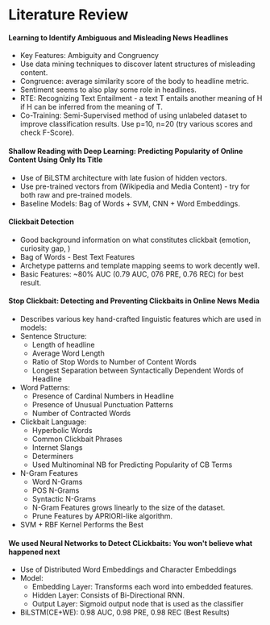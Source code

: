 # Literature Review

#### Learning to Identify Ambiguous and Misleading News Headlines
* Key Features: Ambiguity and Congruency
* Use data mining techniques to discover latent structures of misleading content.
* Congruence: average similarity score of the body to headline metric.
* Sentiment seems to also play some role in headlines.
* RTE: Recognizing Text Entailment - a text T entails another meaning of H if H
can be inferred from the meaning of T.
* Co-Training: Semi-Supervised method of using unlabeled dataset to improve
classification results. Use p=10, n=20 (try various scores and check F-Score).

#### Shallow Reading with Deep Learning: Predicting Popularity of Online Content Using Only Its Title
* Use of BiLSTM architecture with late fusion of hidden vectors.
* Use pre-trained vectors from (Wikipedia and Media Content) - try for both raw and pre-trained models.
* Baseline Models: Bag of Words + SVM, CNN + Word Embeddings.

#### Clickbait Detection
* Good background information on what constitutes clickbait (emotion, curiosity gap, )
* Bag of Words - Best Text Features
* Archetype patterns and template mapping seems to work decently well.
* Basic Features: ~80% AUC (0.79 AUC, 076 PRE, 0.76 REC) for best result.

#### Stop Clickbait: Detecting and Preventing Clickbaits in Online News Media
* Describes various key hand-crafted linguistic features which are used in models:
* Sentence Structure:
    * Length of headline
    * Average Word Length
    * Ratio of Stop Words to Number of Content Words
    * Longest Separation between Syntactically Dependent Words of Headline
* Word Patterns:
    * Presence of Cardinal Numbers in Headline
    * Presence of Unusual Punctuation Patterns
    * Number of Contracted Words
* Clickbait Language:
    * Hyperbolic Words
    * Common Clickbait Phrases
    * Internet Slangs
    * Determiners
    * Used Multinominal NB for Predicting Popularity of CB Terms
* N-Gram Features
    * Word N-Grams
    * POS N-Grams
    * Syntactic N-Grams
    * N-Gram Features grows linearly to the size of the dataset.
    * Prune Features by APRIORI-like algorithm.
* SVM + RBF Kernel Performs the Best

#### We used Neural Networks to Detect CLickbaits: You won't believe what happened next
* Use of Distributed Word Embeddings and Character Embeddings
* Model:
    * Embedding Layer: Transforms each word into embedded features.
    * Hidden Layer: Consists of Bi-Directional RNN.
    * Output Layer: Sigmoid output node that is used as the classifier 
* BiLSTM(CE+WE): 0.98 AUC, 0.98 PRE, 0.98 REC (Best Results)